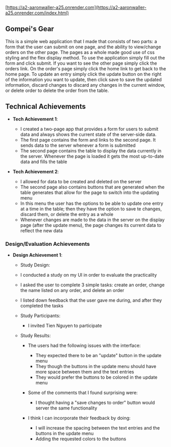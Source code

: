 [https://a2-aaronwaller-a25.onrender.com](https://a2-aaronwaller-a25.onrender.com/index.html)
## Gompei's Gear
This is a simple web application that I made that consists of two parts: a form that the user can submit on one page, and the ability to view/change orders on the other page. The pages as a whole made good use of css styling and the flex display method. To use the application simply fill out the form and click submit. If you want to see the other page simply click the orders link. On the order's page simply click the home link to get back to the home page. To update an entry simply click the update button on the right of the information you want to update, then click save to save the updated information, discard changes to discard any changes in the current window, or delete order to delete the order from the table.

## Technical Achievements
- **Tech Achievement 1**: 
  - I created a two-page app that provides a form for users to submit data and always shows the current state of the server-side data.
  - The first page contains the form and links to the second page. It sends data to the server whenever a form is submitted
  - The second page contains the table to display the data currently in the server. Whenever the page is loaded it gets the most up-to-date data and fills the table

- **Tech Achievement 2**:
  - I allowed for data to be created and deleted on the server 
  - The second page also contains buttons that are generated when the table generates that allow for the page to switch into the updating menu 
  - In this menu the user has the options to be able to update one entry at a time in the table; then they have the option to save te changes, discard them, or delete the entry as a whole 
  - Whenever changes are made to the data in the server on the display page (after the update menu), the page changes its current data to reflect the new data

### Design/Evaluation Achievements
- **Design Achievement 1**: 
   - Study Design:
    - I conducted a study on my UI in order to evaluate the practicality
    - I asked the user to complete 3 simple tasks: create an order, change the name listed on any order, and delete an order
    - I listed down feedback that the user gave me during, and after they completed the tasks
  
  - Study Participants:
    - I invited Tien Nguyen to participate
  
  - Study Results:
    - The users had the following issues with the interface:
      - They expected there to be an "update" button in the update menu
      - They though the buttons in the update menu should have more space between them and the text entries
      - They would prefer the buttons to be colored in the update menu
      
    - Some of the comments that I found surprising were:
      - I thought having a "save changes to order" button would server the same functionality
      
    - I think I can incorporate their feedback by doing:
      - I will increase the spacing between the text entries and the buttons in the update menu
      - Adding the requested colors to the buttons
    
    
